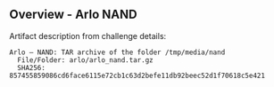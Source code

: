 ## Overview - Arlo NAND

Artifact description from challenge details:
```
Arlo – NAND: TAR archive of the folder /tmp/media/nand
  File/Folder: arlo/arlo_nand.tar.gz
  SHA256: 857455859086cd6face6115e72cb1c63d2befe11db92beec52d1f70618c5e421
```

